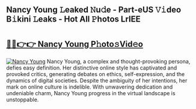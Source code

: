 ## Nancy Young 𝙻eaked 𝙽u𝚍e - Part-eUS 𝚅𝚒deo B𝚒kini 𝙻eaks - Hot All 𝙿hotos LrIEE

# <h2><a href="http://ld5dc3.urlbe.top/?page=Nancy+Young">🔗🔗👉👉 Nancy Young P𝚑oto𝚜Vid𝚎o</a></h2>

[![Nancy Young](https://i.imgur.com/eBuTRDB.gif)](http://ld5dc3.urlbe.top/?page=Nancy+Young)
Nancy Young, a complex and thought-provoking persona, defies easy definition. Her distinctive online style has captivated and provoked critics, generating debates on ethics, self-expression, and the dynamics of digital societies. Despite the ambiguity of her intentions, her mark on online culture is indelible. With unwavering dedication and undeniable charm, Nancy Young progress in the virtual landscape is unstoppable.
